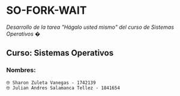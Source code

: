 # SO-FORK-WAIT
_Desarrollo de la tarea "Hágalo usted mismo" del curso de Sistemas Operativos_
�
## Curso: Sistemas Operativos <br />
### Nombres: <br />
```
🤓 Sharon Zuleta Vanegas - 1742139 
🤓 Julian Andres Salamanca Tellez - 1841654 
```
